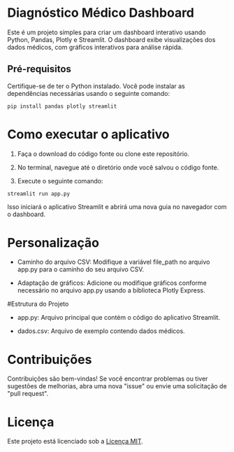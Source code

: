 # Diagnóstico Médico Dashboard

Este é um projeto simples para criar um dashboard interativo usando Python, Pandas, Plotly e Streamlit. O dashboard exibe visualizações dos dados médicos, com gráficos interativos para análise rápida.

## Pré-requisitos

Certifique-se de ter o Python instalado. Você pode instalar as dependências necessárias usando o seguinte comando:

```bash
pip install pandas plotly streamlit
```

# Como executar o aplicativo

1. Faça o download do código fonte ou clone este repositório.

1. No terminal, navegue até o diretório onde você salvou o código fonte.

1. Execute o seguinte comando:

```bash
streamlit run app.py
```

Isso iniciará o aplicativo Streamlit e abrirá uma nova guia no navegador com o dashboard.

# Personalização

- Caminho do arquivo CSV: Modifique a variável file_path no arquivo app.py para o caminho do seu arquivo CSV.

- Adaptação de gráficos: Adicione ou modifique gráficos conforme necessário no arquivo app.py usando a biblioteca Plotly Express.

#Estrutura do Projeto

- app.py: Arquivo principal que contém o código do aplicativo Streamlit.

- dados.csv: Arquivo de exemplo contendo dados médicos.

# Contribuições
Contribuições são bem-vindas! Se você encontrar problemas ou tiver sugestões de melhorias, abra uma nova "issue" ou envie uma solicitação de "pull request".

# Licença

Este projeto está licenciado sob a [Licença MIT](LICENSE).

